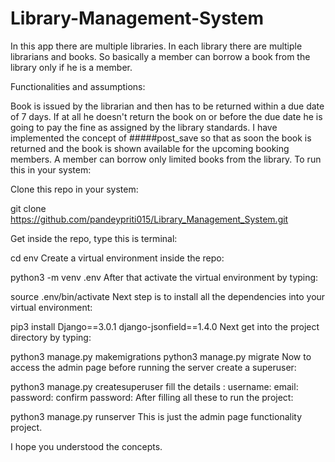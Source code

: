 # Library-Management-System

In this app there are multiple libraries. In each library there are multiple librarians and books. So basically a member can borrow a book from the library only if he is a member.

Functionalities and assumptions:

Book is issued by the librarian and then has to be returned within a due date of 7 days. If at all he doesn't return the book on or before the due date he is going to pay the fine as assigned by the library standards. I have implemented the concept of #####post_save so that as soon the book is returned and the book is shown available for the upcoming booking members. A member can borrow only limited books from the library. To run this in your system:

Clone this repo in your system:

git clone https://github.com/pandeypriti015/Library_Management_System.git

Get inside the repo, type this is terminal:

cd env Create a virtual environment inside the repo:

python3 -m venv .env After that activate the virtual environment by typing:

source .env/bin/activate Next step is to install all the dependencies into your virtual environment:

pip3 install Django==3.0.1 django-jsonfield==1.4.0 Next get into the project directory by typing:

python3 manage.py makemigrations
python3 manage.py migrate 
Now to access the admin page before running the server create a superuser:

python3 manage.py createsuperuser fill the details : username: email: password: confirm password: After filling all these to run the project:

python3 manage.py runserver 
This is just the admin page functionality project.

I hope you understood the concepts.
